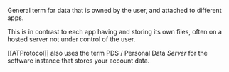 ---
---

General term for data that is owned by the user, and attached to different apps.

This is in contrast to each app having and storing its own files, often on a hosted server not under control of the user.

[[ATProtocol]] also uses the term PDS / Personal Data _Server_ for the software instance that stores your account data.
